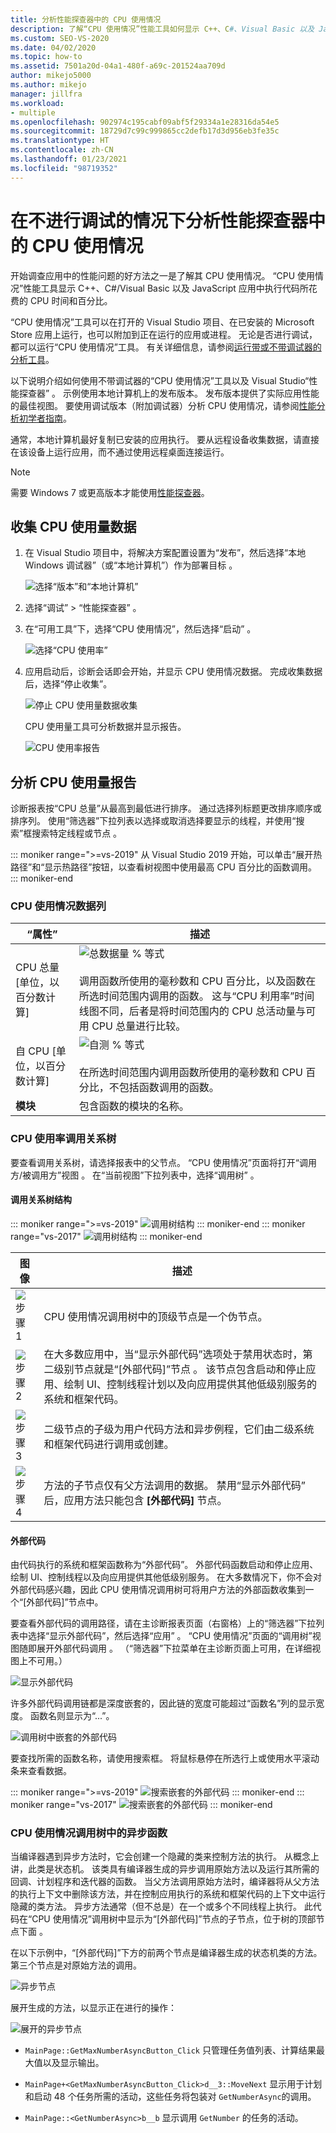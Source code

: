 ```yaml
---
title: 分析性能探查器中的 CPU 使用情况
description: 了解“CPU 使用情况”性能工具如何显示 C++、C#、Visual Basic 以及 JavaScript 应用中执行代码所花费的 CPU 时间和百分比。
ms.custom: SEO-VS-2020
ms.date: 04/02/2020
ms.topic: how-to
ms.assetid: 7501a20d-04a1-480f-a69c-201524aa709d
author: mikejo5000
ms.author: mikejo
manager: jillfra
ms.workload:
- multiple
ms.openlocfilehash: 902974c195cabf09abf5f29334a1e28316da54e5
ms.sourcegitcommit: 18729d7c99c999865cc2defb17d3d956eb3fe35c
ms.translationtype: HT
ms.contentlocale: zh-CN
ms.lasthandoff: 01/23/2021
ms.locfileid: "98719352"
---
```

# <a name="analyze-cpu-usage-without-debugging-in-the-performance-profiler"></a>在不进行调试的情况下分析性能探查器中的 CPU 使用情况

开始调查应用中的性能问题的好方法之一是了解其 CPU 使用情况。 “CPU 使用情况”性能工具显示 C++、C#/Visual Basic 以及 JavaScript 应用中执行代码所花费的 CPU 时间和百分比。

“CPU 使用情况”工具可以在打开的 Visual Studio 项目、在已安装的 Microsoft Store 应用上运行，也可以附加到正在运行的应用或进程。 无论是否进行调试，都可以运行“CPU 使用情况”工具。 有关详细信息，请参阅[运行带或不带调试器的分析工具](../profiling/running-profiling-tools-with-or-without-the-debugger.md)。

以下说明介绍如何使用不带调试器的“CPU 使用情况”工具以及 Visual Studio“性能探查器” 。 示例使用本地计算机上的发布版本。 发布版本提供了实际应用性能的最佳视图。 要使用调试版本（附加调试器）分析 CPU 使用情况，请参阅[性能分析初学者指南](../profiling/beginners-guide-to-performance-profiling.md)。

通常，本地计算机最好复制已安装的应用执行。 要从远程设备收集数据，请直接在该设备上运行应用，而不通过使用远程桌面连接运行。

>[!NOTE]
>需要 Windows 7 或更高版本才能使用[性能探查器](../profiling/profiling-feature-tour.md)。

## <a name="collect-cpu-usage-data"></a>收集 CPU 使用量数据

1. 在 Visual Studio 项目中，将解决方案配置设置为“发布”，然后选择“本地 Windows 调试器”（或“本地计算机”）作为部署目标  。

    ![选择“版本”和“本地计算机”](../profiling/media/cpuuse_selectreleaselocalmachine.png "选择“版本”和“本地计算机”")

1. 选择“调试” > “性能探查器” 。

1. 在“可用工具”下，选择“CPU 使用情况”，然后选择“启动”  。

    ![选择“CPU 使用率”](../profiling/media/cpuuse_lib_choosecpuusage.png "选择“CPU 使用率”")

4. 应用启动后，诊断会话即会开始，并显示 CPU 使用情况数据。 完成收集数据后，选择“停止收集”。

   ![停止 CPU 使用量数据收集](../profiling/media/cpu_use_wt_stopcollection.png "停止 CPU 使用量数据收集")

   CPU 使用量工具可分析数据并显示报告。

   ![CPU 使用率报告](../profiling/media/cpu_use_wt_report.png "CPU 使用率报告")

## <a name="analyze-the-cpu-usage-report"></a>分析 CPU 使用量报告

诊断报表按“CPU 总量”从最高到最低进行排序。 通过选择列标题更改排序顺序或排序列。 使用“筛选器”下拉列表以选择或取消选择要显示的线程，并使用“搜索”框搜索特定线程或节点 。

::: moniker range=">=vs-2019"
从 Visual Studio 2019 开始，可以单击“展开热路径”和“显示热路径”按钮，以查看树视图中使用最高 CPU 百分比的函数调用。
::: moniker-end

### <a name="cpu-usage-data-columns"></a><a name="BKMK_Call_tree_data_columns"></a> CPU 使用情况数据列

|“属性”|描述|
|-|-|
|CPU 总量 [单位，以百分数计算]|![总数据量 % 等式](../profiling/media/cpu_use_wt_totalpercentequation.png "CPU_USE_WT_TotalPercentEquation")<br /><br /> 调用函数所使用的毫秒数和 CPU 百分比，以及函数在所选时间范围内调用的函数。 这与“CPU 利用率”时间线图不同，后者是将时间范围内的 CPU 总活动量与可用 CPU 总量进行比较。|
|自 CPU [单位，以百分数计算]|![自测 % 等式](../profiling/media/cpu_use_wt_selflpercentequation.png "CPU_USE_WT_SelflPercentEquation")<br /><br /> 在所选时间范围内调用函数所使用的毫秒数和 CPU 百分比，不包括函数调用的函数。|
|**模块**|包含函数的模块的名称。

### <a name="the-cpu-usage-call-tree"></a><a name="BKMK_The_CPU_Usage_call_tree"></a> CPU 使用率调用关系树

要查看调用关系树，请选择报表中的父节点。 “CPU 使用情况”页面将打开“调用方/被调用方”视图 。 在“当前视图”下拉列表中，选择“调用树” 。

#### <a name="call-tree-structure"></a><a name="BKMK_Call_tree_structure"></a>调用关系树结构

::: moniker range=">=vs-2019"
![调用树结构](../profiling/media/vs-2019/cpu-use-wt-getmaxnumbercalltree-annotated.png "调用关系树结构")
::: moniker-end
::: moniker range="vs-2017"
![调用树结构](../profiling/media/cpu_use_wt_getmaxnumbercalltree_annotated.png "调用关系树结构")
::: moniker-end

|图像|描述|
|-|-|
|![步骤 1](../profiling/media/procguid_1.png "ProcGuid_1")|CPU 使用情况调用树中的顶级节点是一个伪节点。|
|![步骤 2](../profiling/media/procguid_2.png "ProcGuid_2")|在大多数应用中，当“显示外部代码”选项处于禁用状态时，第二级别节点就是“[外部代码]”节点 。 该节点包含启动和停止应用、绘制 UI、控制线程计划以及向应用提供其他低级别服务的系统和框架代码。|
|![步骤 3](../profiling/media/procguid_3.png "ProcGuid_3")|二级节点的子级为用户代码方法和异步例程，它们由二级系统和框架代码进行调用或创建。|
|![步骤 4](../profiling/media/procguid_4.png "ProcGuid_4")|方法的子节点仅有父方法调用的数据。 禁用“显示外部代码”  后，应用方法只能包含 **[外部代码]** 节点。|

#### <a name="external-code"></a><a name="BKMK_External_Code"></a> 外部代码

由代码执行的系统和框架函数称为“外部代码”。 外部代码函数启动和停止应用、绘制 UI、控制线程以及向应用提供其他低级别服务。 在大多数情况下，你不会对外部代码感兴趣，因此 CPU 使用情况调用树可将用户方法的外部函数收集到一个“[外部代码]”节点中。

要查看外部代码的调用路径，请在主诊断报表页面（右窗格）上的“筛选器”下拉列表中选择“显示外部代码”，然后选择“应用”  。 “CPU 使用情况”页面的“调用树”视图随即展开外部代码调用 。 （“筛选器”下拉菜单在主诊断页面上可用，在详细视图上不可用。）

![显示外部代码](../profiling/media/cpu_use_wt_filterview.png "显示外部代码")

许多外部代码调用链都是深度嵌套的，因此链的宽度可能超过“函数名”列的显示宽度。 函数名则显示为“...”。

![调用树中嵌套的外部代码](../profiling/media/cpu_use_wt_showexternalcodetoowide.png "调用树中嵌套的外部代码")

要查找所需的函数名称，请使用搜索框。 将鼠标悬停在所选行上或使用水平滚动条来查看数据。

::: moniker range=">=vs-2019"
![搜索嵌套的外部代码](../profiling/media/vs-2019/cpu-use-wt-showexternalcodetoowide-found.png "搜索嵌套的外部代码")
::: moniker-end
::: moniker range="vs-2017"
![搜索嵌套的外部代码](../profiling/media/cpu_use_wt_showexternalcodetoowide_found.png "搜索嵌套的外部代码")
::: moniker-end

### <a name="asynchronous-functions-in-the-cpu-usage-call-tree"></a><a name="BKMK_Asynchronous_functions_in_the_CPU_Usage_call_tree"></a> CPU 使用情况调用树中的异步函数

 当编译器遇到异步方法时，它会创建一个隐藏的类来控制方法的执行。 从概念上讲，此类是状态机。 该类具有编译器生成的异步调用原始方法以及运行其所需的回调、计划程序和迭代器的函数。 当父方法调用原始方法时，编译器将从父方法的执行上下文中删除该方法，并在控制应用执行的系统和框架代码的上下文中运行隐藏的类方法。 异步方法通常（但不总是）在一个或多个不同线程上执行。 此代码在“CPU 使用情况”调用树中显示为“[外部代码]”节点的子节点，位于树的顶部节点下面 。

在以下示例中，“[外部代码]”下方的前两个节点是编译器生成的状态机类的方法。 第三个节点是对原始方法的调用。

![异步节点](media/cpu_use_wt_getmaxnumberasync_selected.png "异步节点")

展开生成的方法，以显示正在进行的操作：

![展开的异步节点](media/cpu_use_wt_getmaxnumberasync_expandedcalltree.png "展开的异步节点")

- `MainPage::GetMaxNumberAsyncButton_Click` 只管理任务值列表、计算结果最大值以及显示输出。

- `MainPage+<GetMaxNumberAsyncButton_Click>d__3::MoveNext` 显示用于计划和启动 48 个任务所需的活动，这些任务将包装对 `GetNumberAsync`的调用。

- `MainPage::<GetNumberAsync>b__b` 显示调用 `GetNumber` 的任务的活动。
